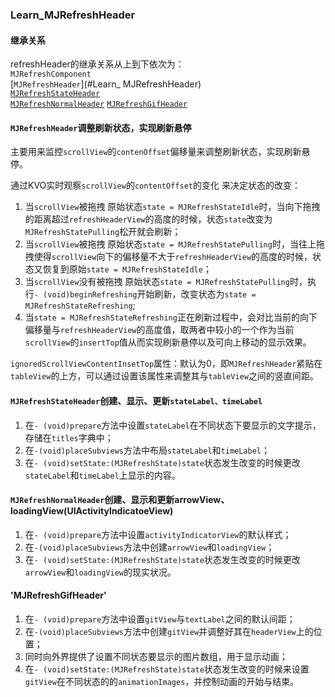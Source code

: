### Learn_MJRefreshHeader

#### 继承关系
refreshHeader的继承关系从上到下依次为：  
`MJRefreshComponent`  
[`MJRefreshHeader`](#Learn_ MJRefreshHeader)  
[`MJRefreshStateHeader`](#Learn_MJRefreshStateHeader)  
[`MJRefreshNormalHeader`](#Learn_MJRefreshNormalHeader) [`MJRefreshGifHeader`](#)

#### <a id="Learn_ MJRefreshHeader"></a>`MJRefreshHeader`调整刷新状态，实现刷新悬停
主要用来监控`scrollView`的`contenOffset`偏移量来调整刷新状态，实现刷新悬停。

通过KVO实时观察`scrollView`的`contentOffset`的变化 来决定状态的改变：  
1. 当`scrollView`被拖拽 原始状态`state = MJRefreshStateIdle`时，当向下拖拽的距离超过`refreshHeaderView`的高度的时候，状态`state`改变为`MJRefreshStatePulling`松开就会刷新；  
2. 当`scrollView`被拖拽 原始状态`state = MJRefreshStatePulling`时，当往上拖拽使得`scrollView`向下的偏移量不大于`refreshHeaderView`的高度的时候，状态又恢复到原始`state = MJRefreshStateIdle`；  
3. 当`scrollView`没有被拖拽 原始状态`state = MJRefreshStatePulling`时，执行`- (void)beginRefreshing`开始刷新，改变状态为`state = MJRefreshStateRefreshing`;
4. 当`state = MJRefreshStateRefreshing`正在刷新过程中，会对比当前的向下偏移量与`refreshHeaderView`的高度值，取两者中较小的一个作为当前`scrollView`的`insertTop`值从而实现刷新悬停以及可向上移动的显示效果。

`ignoredScrollViewContentInsetTop`属性：默认为0，即`MJRefreshHeader`紧贴在`tableView`的上方，可以通过设置该属性来调整其与`tableView`之间的竖直间距。

#### <a id="Learn_MJRefreshStateHeader"></a>`MJRefreshStateHeader`创建、显示、更新`stateLabel、timeLabel`
  
1. 在`- (void)prepare`方法中设置`stateLabel`在不同状态下要显示的文字提示，存储在`titles`字典中；
2. 在`-(void)placeSubviews`方法中布局`stateLabel`和`timeLabel`；    
3. 在`- (void)setState:(MJRefreshState)state`状态发生改变的时候更改`stateLabel`和`timeLabel`上显示的内容。


#### <a id="Learn_MJRefreshNormalHeader"></a>`MJRefreshNormalHeader`创建、显示和更新arrowView、loadingView(UIActivityIndicatoeView)

1. 在`- (void)prepare`方法中设置`activityIndicatorView`的默认样式；  
2. 在`-(void)placeSubviews`方法中创建`arrowView`和`loadingView`； 
3. 在`- (void)setState:(MJRefreshState)state`状态发生改变的时候更改`arrowView`和`loadingView`的现实状况。

#### <a id="Learn_MJRefreshGifHeader"></a>'MJRefreshGifHeader'

1. 在`- (void)prepare`方法中设置`gitView`与`textLabel`之间的默认间距；  
2. 在`-(void)placeSubviews`方法中创建`gitView`并调整好其在`headerView`上的位置；  
3. 同时向外界提供了设置不同状态要显示的图片数组，用于显示动画；  
4. 在`- (void)setState:(MJRefreshState)state`状态发生改变的时候来设置`gitView`在不同状态的的`animationImages`，并控制动画的开始与结束。
